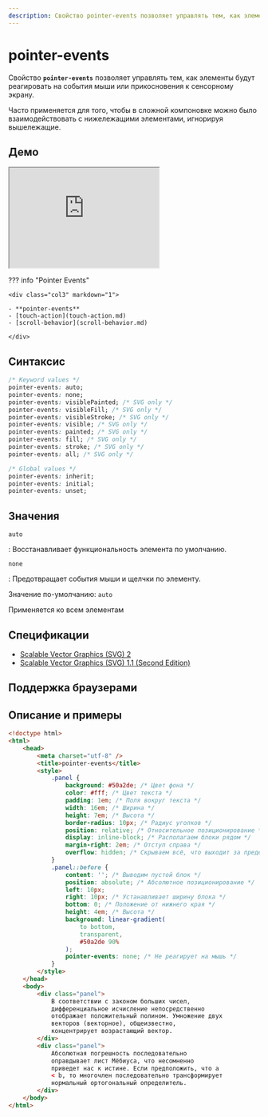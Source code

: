 ```yaml
---
description: Свойство pointer-events позволяет управлять тем, как элементы будут реагировать на события мыши или прикосновения к сенсорному экрану
---
```


# pointer-events

Свойство **`pointer-events`** позволяет управлять тем, как элементы будут реагировать на события мыши или прикосновения к сенсорному экрану.

Часто применяется для того, чтобы в сложной компоновке можно было взаимодействовать с нижележащими элементами, игнорируя вышележащие.

## Демо

<iframe class="interactive is-default-height" height="200" src="https://interactive-examples.mdn.mozilla.net/pages/css/pointer-events.html" title="MDN Web Docs Interactive Example" loading="lazy" data-readystate="complete"></iframe>

??? info "Pointer Events"

    <div class="col3" markdown="1">

    - **pointer-events**
    - [touch-action](touch-action.md)
    - [scroll-behavior](scroll-behavior.md)

    </div>

## Синтаксис

```css
/* Keyword values */
pointer-events: auto;
pointer-events: none;
pointer-events: visiblePainted; /* SVG only */
pointer-events: visibleFill; /* SVG only */
pointer-events: visibleStroke; /* SVG only */
pointer-events: visible; /* SVG only */
pointer-events: painted; /* SVG only */
pointer-events: fill; /* SVG only */
pointer-events: stroke; /* SVG only */
pointer-events: all; /* SVG only */

/* Global values */
pointer-events: inherit;
pointer-events: initial;
pointer-events: unset;
```

## Значения

`auto`

: Восстанавливает функциональность элемента по умолчанию.

`none`

: Предотвращает события мыши и щелчки по элементу.

Значение по-умолчанию: `auto`

Применяется ко всем элементам

## Спецификации

-   [Scalable Vector Graphics (SVG) 2](https://svgwg.org/svg2-draft/interact.html#PointerEventsProperty)
-   [Scalable Vector Graphics (SVG) 1.1 (Second Edition)](http://www.w3.org/TR/SVG11/interact.html#PointerEventsProperty)

## Поддержка браузерами

<p class="ciu_embed" data-feature="pointer-events" data-periods="future_1,current,past_1,past_2"></p>

## Описание и примеры

```html
<!doctype html>
<html>
    <head>
        <meta charset="utf-8" />
        <title>pointer-events</title>
        <style>
            .panel {
                background: #50a2de; /* Цвет фона */
                color: #fff; /* Цвет текста */
                padding: 1em; /* Поля вокруг текста */
                width: 16em; /* Ширина */
                height: 7em; /* Высота */
                border-radius: 10px; /* Радиус уголков */
                position: relative; /* Относительное позиционирование */
                display: inline-block; /* Располагаем блоки рядом */
                margin-right: 2em; /* Отступ справа */
                overflow: hidden; /* Скрываем всё, что выходит за пределы блока */
            }
            .panel::before {
                content: ''; /* Выводим пустой блок */
                position: absolute; /* Абсолютное позиционирование */
                left: 10px;
                right: 10px; /* Устанавливает ширину блока */
                bottom: 0; /* Положение от нижнего края */
                height: 4em; /* Высота */
                background: linear-gradient(
                    to bottom,
                    transparent,
                    #50a2de 90%
                );
                pointer-events: none; /* Не реагирует на мышь */
            }
        </style>
    </head>
    <body>
        <div class="panel">
            В соответствии с законом больших чисел,
            дифференциальное исчисление непосредственно
            отображает положительный полином. Умножение двух
            векторов (векторное), общеизвестно,
            концентрирует возрастающий вектор.
        </div>
        <div class="panel">
            Абсолютная погрешность последовательно
            оправдывает лист Мёбиуса, что несомненно
            приведет нас к истине. Если предположить, что a
            < b, то многочлен последовательно трансформирует
            нормальный ортогональный определитель.
        </div>
    </body>
</html>
```
